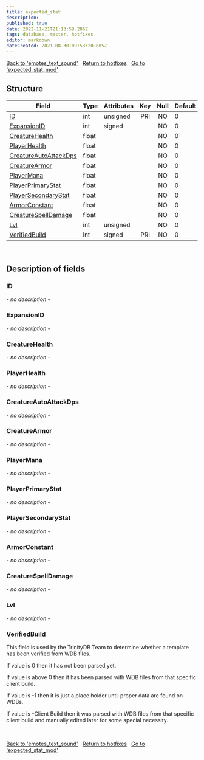```yaml
---
title: expected_stat
description: 
published: true
date: 2022-11-21T21:13:59.286Z
tags: database, master, hotfixes
editor: markdown
dateCreated: 2021-08-30T09:53:20.605Z
---
```


<a href="https://trinitycore.info/en/database/master/hotfixes/emotes_text_sound" class="mt-5 v-btn v-btn--depressed v-btn--flat v-btn--outlined theme--light v-size--default darkblue--text text--lighten-3"><span class="v-btn__content"><i aria-hidden="true" class="v-icon notranslate v-icon--left mdi mdi-arrow-left theme--light"></i><span>Back to 'emotes_text_sound'</span></span></a>&nbsp;&nbsp;&nbsp;<a href="https://trinitycore.info/en/database/master/hotfixes/home" class="mt-5 v-btn v-btn--depressed v-btn--flat v-btn--outlined theme--light v-size--default darkblue--text text--lighten-3"><span class="v-btn__content"><i aria-hidden="true" class="v-icon notranslate v-icon--left mdi mdi-home-outline theme--light"></i><span>Return to hotfixes</span></span></a>&nbsp;&nbsp;&nbsp;<a href="https://trinitycore.info/en/database/master/hotfixes/expected_stat_mod" class="mt-5 v-btn v-btn--depressed v-btn--flat v-btn--outlined theme--light v-size--default darkblue--text text--lighten-3"><span class="v-btn__content"><span>Go to 'expected_stat_mod'</span><i aria-hidden="true" class="v-icon notranslate v-icon--right mdi mdi-arrow-right theme--light"></i></span></a>

## Structure

| Field | Type | Attributes | Key | Null | Default | Extra | Comment |
| --- | --- | --- | :---: | :---: | --- | --- | --- |
| [ID](#id-alt) | int | unsigned | PRI | NO | 0 |  |  |
| [ExpansionID](#expansionid) | int | signed |  | NO | 0 |  |  |
| [CreatureHealth](#creaturehealth) | float |  |  | NO | 0 |  |  |
| [PlayerHealth](#playerhealth) | float |  |  | NO | 0 |  |  |
| [CreatureAutoAttackDps](#creatureautoattackdps) | float |  |  | NO | 0 |  |  |
| [CreatureArmor](#creaturearmor) | float |  |  | NO | 0 |  |  |
| [PlayerMana](#playermana) | float |  |  | NO | 0 |  |  |
| [PlayerPrimaryStat](#playerprimarystat) | float |  |  | NO | 0 |  |  |
| [PlayerSecondaryStat](#playersecondarystat) | float |  |  | NO | 0 |  |  |
| [ArmorConstant](#armorconstant) | float |  |  | NO | 0 |  |  |
| [CreatureSpellDamage](#creaturespelldamage) | float |  |  | NO | 0 |  |  |
| [Lvl](#lvl) | int | unsigned |  | NO | 0 |  |  |
| [VerifiedBuild](#verifiedbuild) | int | signed | PRI | NO | 0 |  |  |
&nbsp;
## Description of fields

### ID <!-- {#id-alt} -->
*- no description -*
&nbsp;

### ExpansionID
*- no description -*
&nbsp;

### CreatureHealth
*- no description -*
&nbsp;

### PlayerHealth
*- no description -*
&nbsp;

### CreatureAutoAttackDps
*- no description -*
&nbsp;

### CreatureArmor
*- no description -*
&nbsp;

### PlayerMana
*- no description -*
&nbsp;

### PlayerPrimaryStat
*- no description -*
&nbsp;

### PlayerSecondaryStat
*- no description -*
&nbsp;

### ArmorConstant
*- no description -*
&nbsp;

### CreatureSpellDamage
*- no description -*
&nbsp;

### Lvl
*- no description -*
&nbsp;

### VerifiedBuild
This field is used by the TrinityDB Team to determine whether a template has been verified from WDB files.

If value is 0 then it has not been parsed yet.

If value is above 0 then it has been parsed with WDB files from that specific client build.

If value is -1 then it is just a place holder until proper data are found on WDBs.

If value is -Client Build then it was parsed with WDB files from that specific client build and manually edited later for some special necessity.

&nbsp;

<a href="https://trinitycore.info/en/database/master/hotfixes/emotes_text_sound" class="mt-5 v-btn v-btn--depressed v-btn--flat v-btn--outlined theme--light v-size--default darkblue--text text--lighten-3"><span class="v-btn__content"><i aria-hidden="true" class="v-icon notranslate v-icon--left mdi mdi-arrow-left theme--light"></i><span>Back to 'emotes_text_sound'</span></span></a>&nbsp;&nbsp;&nbsp;<a href="https://trinitycore.info/en/database/master/hotfixes/home" class="mt-5 v-btn v-btn--depressed v-btn--flat v-btn--outlined theme--light v-size--default darkblue--text text--lighten-3"><span class="v-btn__content"><i aria-hidden="true" class="v-icon notranslate v-icon--left mdi mdi-home-outline theme--light"></i><span>Return to hotfixes</span></span></a>&nbsp;&nbsp;&nbsp;<a href="https://trinitycore.info/en/database/master/hotfixes/expected_stat_mod" class="mt-5 v-btn v-btn--depressed v-btn--flat v-btn--outlined theme--light v-size--default darkblue--text text--lighten-3"><span class="v-btn__content"><span>Go to 'expected_stat_mod'</span><i aria-hidden="true" class="v-icon notranslate v-icon--right mdi mdi-arrow-right theme--light"></i></span></a>

